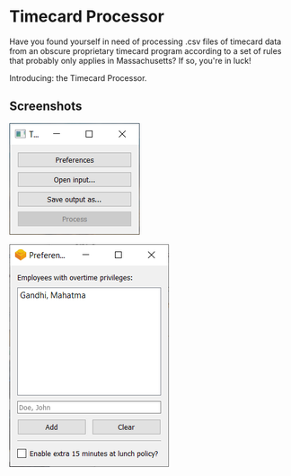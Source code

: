 # Timecard Processor

Have you found yourself in need of processing .csv files of timecard data from an obscure proprietary timecard program according to a set of rules that probably only applies in Massachusetts? If so, you're in luck! 

Introducing: the Timecard Processor. 

## Screenshots

![main window](https://raw.githubusercontent.com/zazant/timecard-processor/master/screenshots/main-window.PNG)

![preferences window](https://raw.githubusercontent.com/zazant/timecard-processor/master/screenshots/preferences-window.PNG)
